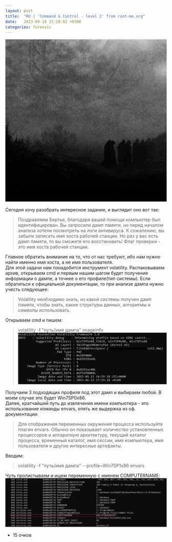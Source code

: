 ```yaml
---
layout: post
title:  "RU | 'Command & Control - level 2' from root-me.org"
date:   2023-09-18 15:20:02 +0300
categories: forensic
---
```

![First](/assets/cmd1_0.jpg)

Сегодня хочу разобрать интересное задание, и выглядит оно вот так:

>Поздравляем Бертье, благодаря вашей помощи компьютер был идентифицирован. Вы запросили дамп памяти, но перед началом анализа хотели посмотреть на логи антивируса. К сожалению, вы забыли записать имя хоста рабочей станции. Но раз у вас есть дамп памяти, то вы сможете его восстановить! Флаг проверки - это имя хоста рабочей станции.

Главное обратить внимание на то, что от нас требуют, ибо нам нужно найти именно имя хоста, а не имя пользователя.  
Для этой задачи нам понадобится инструмент volatility. Распаковываем архив, открываем cmd и первым нашим шагом будет получение информации о дампе, а точнее о его профиле(тип системы). Если обратиться к официальной документации, то при анализе дампа нужно учесть следующее:

>Volatility необходимо знать, из какой системы получен дамп памяти, чтобы знать, какие структуры данных, алгоритмы и символы использовать.

Открываем cmd и пишем:

>volatility -f "путь/имя дампа" imageinfo
![Second](/assets/cmd1_1.jpg)

Получаем 3 подходящих профиля под этот дамп и выбираем любой. В моем случае это будет Win7SP0x86.  
Далее, кратчайший путь до извлечения имени компьютера - это использование команды envars, опять же выдержка из оф. документации:

>Для отображения переменных окружения процесса используйте плагин envars. Обычно он показывает количество установленных процессоров и аппаратную архитектуру, текущий каталог процесса, временный каталог, имя сессии, имя компьютера, имя пользователя и другие интересные артефакты.

Вводим:

>volatility -f "путь/имя дампа" --profile=Win7SP1x86 envars

Чуть пролистываем и ищем переменную с именем COMPUTERNAME:
![Third](/assets/cmd1_2.jpg)

+ 15 очков